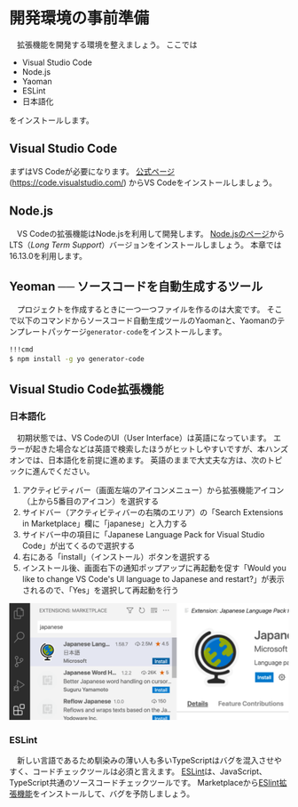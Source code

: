 # 開発環境の事前準備

　拡張機能を開発する環境を整えましょう。
ここでは

* Visual Studio Code
* Node.js
* Yaoman
* ESLint
* 日本語化

をインストールします。

## Visual Studio Code

まずはVS Codeが必要になります。
[公式ページ](https://code.visualstudio.com/) (<https://code.visualstudio.com/>) からVS Codeをインストールしましょう。

## Node.js

　VS Codeの拡張機能はNode.jsを利用して開発します。
[Node.jsのページ](https://nodejs.org/)からLTS（_Long Term Support_）バージョンをインストールしましょう。
本章では16.13.0を利用します。

## Yeoman ── ソースコードを自動生成するツール

　プロジェクトを作成するときに一つ一つファイルを作るのは大変です。
そこで以下のコマンドからソースコード自動生成ツールのYaomanと、Yaomanのテンプレートパッケージ`generator-code`をインストールします。

```sh
!!!cmd
$ npm install -g yo generator-code
```

## Visual Studio Code拡張機能

### 日本語化

　初期状態では、VS CodeのUI（User Interface）は英語になっています。
エラーが起きた場合などは英語で検索したほうがヒットしやすいですが、本ハンズオンでは、日本語化を前提に進めます。
英語のままで大丈夫な方は、次のトピックに進んでください。

1. アクティビティバー（画面左端のアイコンメニュー）から拡張機能アイコン（上から5番目のアイコン）を選択する
2. サイドバー（アクティビティバーの右隣のエリア）の「Search Extensions in Marketplace」欄に「japanese」と入力する
3. サイドバー中の項目に「Japanese Language Pack for Visual Studio Code」が出てくるので選択する
4. 右にある「install」（インストール）ボタンを選択する
5. インストール後、画面右下の通知ポップアップに再起動を促す「Would you like to change VS Code's UI language to Japanese and restart?」が表示されるので、「Yes」を選択して再起動を行う

![日本語拡張機能のインストール](../images/00_japanese.png)

### ESLint

　新しい言語であるため馴染みの薄い人も多いTypeScriptはバグを混入させやすく、コードチェックツールは必須と言えます。
[ESLint](https://eslint.org/)は、JavaScript、TypeScript共通のソースコードチェックツールです。
Marketplaceから[ESlint拡張機能](https://marketplace.visualstudio.com/items?itemName=dbaeumer.vscode-eslint)をインストールして、バグを予防しましょう。

<!-- ### CodeTour

　本ハンズオンのサンプルコードは手順を説明するためにCodeTourを利用します。 -->
